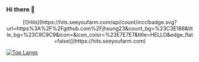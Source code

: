### Hi there 👋

<!--
**jhsung23/jhsung23** is a ✨ _special_ ✨ repository because its `README.md` (this file) appears on your GitHub profile.

Here are some ideas to get you started:

- 🔭 I’m currently working on ...
- 🌱 I’m currently learning ...
- 👯 I’m looking to collaborate on ...
- 🤔 I’m looking for help with ...
- 💬 Ask me about ...
- 📫 How to reach me: ...
- 😄 Pronouns: ...
- ⚡ Fun fact: ...
-->
<center>[![Hits](https://hits.seeyoufarm.com/api/count/incr/badge.svg?url=https%3A%2F%2Fgithub.com%2Fjhsung23&count_bg=%23C3E186&title_bg=%23C9C9C9&icon=&icon_color=%23E7E7E7&title=HELLO&edge_flat=false)](https://hits.seeyoufarm.com)</center>

[![Top Langs](https://github-readme-stats.vercel.app/api/top-langs/?username=jhsung23&layout=compact)](https://github.com/jhsung23/github-readme-stats)
